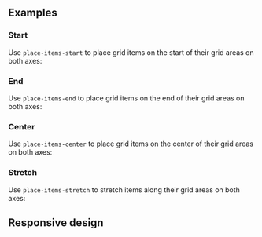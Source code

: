 ## Examples

### Start

Use `place-items-start` to place grid items on the start of their grid areas on both axes:

### End

Use `place-items-end` to place grid items on the end of their grid areas on both axes:

### Center

Use `place-items-center` to place grid items on the center of their grid areas on both axes:

### Stretch

Use `place-items-stretch` to stretch items along their grid areas on both axes:

## Responsive design
